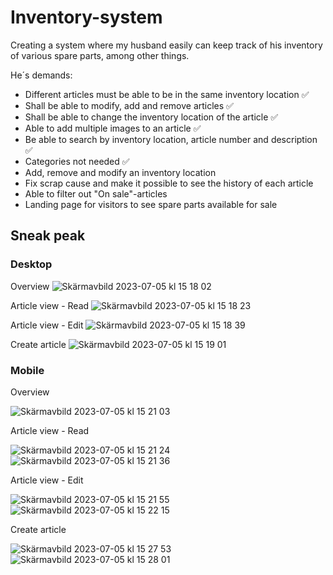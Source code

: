 # Inventory-system

Creating a system where my husband easily can keep track of his inventory of various spare parts, among other things. 

He´s demands: 

* Different articles must be able to be in the same inventory location ✅
* Shall be able to modify, add and remove articles ✅
* Shall be able to change the inventory location of the article ✅ 
* Able to add multiple images to an article ✅
* Be able to search by inventory location, article number and description ✅
* Categories not needed ✅
* Add, remove and modify an inventory location
* Fix scrap cause and make it possible to see the history of each article
* Able to filter out "On sale"-articles
* Landing page for visitors to see spare parts available for sale


## Sneak peak


### Desktop

Overview
![Skärmavbild 2023-07-05 kl  15 18 02](https://github.com/totaldekadens/Inventory-system/assets/90898648/0e275af9-9282-492f-baf5-404ca54dafe6)

Article view - Read
![Skärmavbild 2023-07-05 kl  15 18 23](https://github.com/totaldekadens/Inventory-system/assets/90898648/dc8e0646-1789-4433-91f4-e9a293c47d42)

Article view - Edit
![Skärmavbild 2023-07-05 kl  15 18 39](https://github.com/totaldekadens/Inventory-system/assets/90898648/bede4d02-ab7e-4afd-988c-65c2a799964d)

Create article
![Skärmavbild 2023-07-05 kl  15 19 01](https://github.com/totaldekadens/Inventory-system/assets/90898648/e03a755c-7bd4-47e5-b006-8e457ab47506)


### Mobile

Overview

![Skärmavbild 2023-07-05 kl  15 21 03](https://github.com/totaldekadens/Inventory-system/assets/90898648/1b12e310-c113-4a52-a6a2-31f381401486)

Article view - Read

![Skärmavbild 2023-07-05 kl  15 21 24](https://github.com/totaldekadens/Inventory-system/assets/90898648/d6201484-3aa9-4d4a-bb61-8a103d7442e9)
![Skärmavbild 2023-07-05 kl  15 21 36](https://github.com/totaldekadens/Inventory-system/assets/90898648/93d67efe-527e-42c1-bb37-414565b91163)

Article view - Edit

![Skärmavbild 2023-07-05 kl  15 21 55](https://github.com/totaldekadens/Inventory-system/assets/90898648/6fb17acc-af45-4801-92ed-d9ea190605fb)
![Skärmavbild 2023-07-05 kl  15 22 15](https://github.com/totaldekadens/Inventory-system/assets/90898648/97beda28-3eff-402e-8ee2-7e1a0798909f)

Create article

![Skärmavbild 2023-07-05 kl  15 27 53](https://github.com/totaldekadens/Inventory-system/assets/90898648/be5bd47c-66e2-469c-b9d0-b63391c6ad50)
![Skärmavbild 2023-07-05 kl  15 28 01](https://github.com/totaldekadens/Inventory-system/assets/90898648/5fa496df-2fad-4baf-afbc-e76b02a6cc56)
